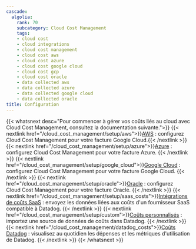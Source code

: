 ```yaml
---
cascade:
  algolia:
    rank: 70
    subcategory: Cloud Cost Management
    tags:
    - cloud cost
    - cloud integrations
    - cloud cost management
    - cloud cost aws
    - cloud cost azure
    - cloud cost google cloud
    - cloud cost gcp
    - cloud cost oracle
    - data collected aws
    - data collected azure
    - data collected google cloud
    - data collected oracle
title: Configuration
---
```


{{< whatsnext desc="Pour commencer à gérer vos coûts liés au cloud avec Cloud Cost Management, consultez la documentation suivante.">}}
  {{< nextlink href="/cloud_cost_management/setup/aws">}}<u>AWS</u> : configurez Cloud Cost Management pour votre facture Google Cloud.{{< /nextlink >}}
  {{< nextlink href="/cloud_cost_management/setup/azure">}}<u>Azure</u> : configurez Cloud Cost Management pour votre facture Azure. {{< /nextlink >}}
  {{< nextlink href="/cloud_cost_management/setup/google_cloud">}}<u>Google Cloud</u> : configurez Cloud Cost Management pour votre facture Google Cloud. {{< /nextlink >}}
  {{< nextlink href="/cloud_cost_management/setup/oracle">}}<u>Oracle</u> : configurez Cloud Cost Management pour votre facture Oracle. {{< /nextlink >}}
  {{< nextlink href="/cloud_cost_management/setup/saas_costs">}}<u>Intégrations de coûts SaaS</u> : envoyez les données liées aux coûts d'un fournisseur SaaS compatible à Datadog.  {{< /nextlink >}}
  {{< nextlink href="/cloud_cost_management/setup/custom">}}<u>Coûts personnalisés</u> : importez une source de données de coûts dans Datadog. {{< /nextlink >}}
  {{< nextlink href="/cloud_cost_management/datadog_costs">}}<u>Coûts Datadog</u> : visualisez au quotidien les dépenses et les métriques d'utilisation de Datadog. {{< /nextlink >}}
 {{< /whatsnext >}}
